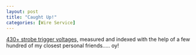 ```yaml
---
layout: post
title: "Caught Up!"
categories: [Wire Service]
---
```

<a href="/photo/strobeVolts.html">430+ strobe trigger voltages,</a> measured and indexed with the help of a few hundred of my closest personal friends..... oy!

